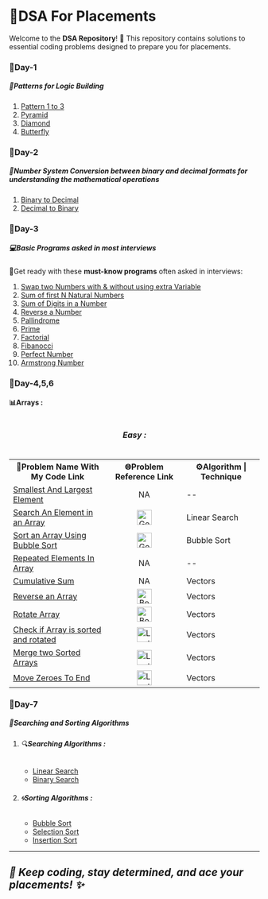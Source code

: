 # 🚀DSA For Placements
 <p>Welcome to the <strong>DSA Repository</strong>! 🎯 This repository contains solutions to essential coding problems designed to prepare you for placements.</p>
<h3>📅Day-1</h3>
<h5>🌟Patterns for Logic Building</h5>
<ol>
  <li><a href="https://github.com/Mithunr085/DSA/tree/main/patterns">Pattern 1 to 3</a></li>
  <li><a href="https://github.com/Mithunr085/DSA/blob/main/patterns/Pyramid.cpp">Pyramid</a></li>
  <li><a href="https://github.com/Mithunr085/DSA/blob/main/patterns/Diamond.cpp">Diamond</a></li>
  <li><a href="https://github.com/Mithunr085/DSA/blob/main/patterns/Butterfly.cpp">Butterfly</a></li>
</ol>
<h3>📅Day-2</h3>
<h5>🔢Number System Conversion between binary and decimal formats for understanding the mathematical operations</h5>
<ol>
  <li><a href="https://github.com/Mithunr085/DSA/blob/main/NumberSystem/BinaryToDec.cpp">Binary to Decimal</a></li>
  <li><a href="https://github.com/Mithunr085/DSA/blob/main/NumberSystem/DecToBinary.cpp">Decimal to Binary</a></li>
</ol>

<h3>📅Day-3</h3>
<h5>💻Basic Programs asked in most interviews</h5>
 <p>🎯Get ready with these <strong>must-know programs</strong> often asked in interviews:</p>
<ol>
  <li><a href ="https://github.com/Mithunr085/DSA/blob/main/BasicPrograms/Swap2Numbers.cpp">Swap two Numbers with & without using extra Variable</a></li>
  <li><a href="https://github.com/Mithunr085/DSA/blob/main/BasicPrograms/SumofFirstnNumbers.cpp">Sum of first N Natural Numbers</a></li>
  <li><a href="https://github.com/Mithunr085/DSA/blob/main/BasicPrograms/SumOfDigits.cpp">Sum of Digits in a Number</a></li>
  <li><a href="https://github.com/Mithunr085/DSA/blob/main/BasicPrograms/ReverseNum.cpp">Reverse a Number</a></li>
  <li><a href="https://github.com/Mithunr085/DSA/blob/main/BasicPrograms/Pallindrome.cpp">Pallindrome</a></li>
  <li><a href="https://github.com/Mithunr085/DSA/blob/main/BasicPrograms/PrimeNum.cpp">Prime</a></li>
  <li><a href="https://github.com/Mithunr085/DSA/blob/main/BasicPrograms/Factorial.cpp">Factorial</a></li>
  <li><a href="https://github.com/Mithunr085/DSA/blob/main/BasicPrograms/fibanocci.cpp">Fibanocci</a></li>  
  <li><a href="https://github.com/Mithunr085/DSA/blob/main/BasicPrograms/PerfectNumber.cpp">Perfect Number</a></li>
  <li><a href="https://github.com/Mithunr085/DSA/blob/main/BasicPrograms/ArmstrongNumber.cpp">Armstrong Number</a></li>
</ol>

<h3>📅Day-4,5,6</h3>
<h4>📊Arrays : </h4>
<table>
  <caption><h5>Easy : </h5></caption>
  <tr>
    <th>🚀Problem Name With My Code Link</th>
    <th>🌐Problem Reference Link</th>
    <th>⚙️Algorithm | Technique</th>
  </tr>
  <tr>
    <td><a href="https://github.com/Mithunr085/DSA/blob/main/Arrays(Vectors).cpp/smallestAndLargestElement.cpp">Smallest And Largest Element</a></td>
    <td align="center">NA</td>
    <td>--</td>
  </tr>
  <tr>
    <td><a href="https://github.com/Mithunr085/DSA/blob/main/Arrays(Vectors).cpp/LinearSearch.cpp">Search An Element in an Array</a></td>
    <td align="center"><a href="https://www.geeksforgeeks.org/linear-search/"><img src="https://upload.wikimedia.org/wikipedia/commons/4/43/GeeksforGeeks.svg" alt="GeeksforGeeks" width="30" height="30" target="_blank"></a></td>
    <td>Linear Search</td>
  </tr>
  <tr>
    <td><a href="https://github.com/Mithunr085/DSA/blob/main/Arrays(Vectors).cpp/BubbleSort.cpp">Sort an Array Using Bubble Sort</a></td>
    <td align="center"><a href="https://www.geeksforgeeks.org/bubble-sort-algorithm/"> <img src="https://upload.wikimedia.org/wikipedia/commons/4/43/GeeksforGeeks.svg" alt="GeeksforGeeks" width="30" height="30"></a></td>
    <td>Bubble Sort</td>
  </tr>
  <tr>
    <td><a href="https://github.com/Mithunr085/DSA/blob/main/Arrays(Vectors).cpp/repeatedElements.cpp">Repeated Elements In Array</a></td>
    <td align="center">NA</td>
    <td>--</td>
  </tr>
  <tr>
    <td><a href="https://github.com/Mithunr085/DSA/blob/main/Arrays(Vectors).cpp/cumulativeSum.cpp">Cumulative Sum</a></td>
    <td align="center">NA</td>
    <td>Vectors</td>
  </tr>
 <tr>
    <td><a href="https://github.com/Mithunr085/DSA/blob/main/Arrays(Vectors).cpp/reverseArray.cpp">Reverse an Array</a></td>
    <td align="center"><a href="https://www.naukri.com/code360/problems/reverse-an-array_8365444"> <img src="https://cdn-icons-png.flaticon.com/512/2620/2620269.png" alt="Book Logo" width="30" height="30"></a></td>
    <td>Vectors</td>
  </tr>
  <tr>
    <td><a href="https://github.com/Mithunr085/DSA/blob/main/Arrays(Vectors).cpp/rotateArray.cpp">Rotate Array</a></td>
    <td align="center"><a href="https://www.naukri.com/code360/problems/rotate-array_1230543"> <img src="https://cdn-icons-png.flaticon.com/512/2620/2620269.png" alt="Book Logo" width="30" height="30"></a></td>
    <td>Vectors</td>
  </tr>
  <tr>
    <td><a href="https://github.com/Mithunr085/DSA/blob/main/Arrays(Vectors).cpp/SortAndRotate.cpp">Check if Array is sorted and rotated</a></td>
    <td align="center"><a href="https://leetcode.com/problems/check-if-array-is-sorted-and-rotated/description/"> <img src="https://upload.wikimedia.org/wikipedia/commons/1/19/LeetCode_logo_black.png" alt="LeetCode" width="30" height="30"></a></td>
    <td>Vectors</td>
  </tr>
  <tr>
    <td><a href="https://github.com/Mithunr085/DSA/blob/main/Arrays(Vectors).cpp/merge2SortedArrays.cpp">Merge two Sorted Arrays</a></td>
    <td align="center"><a href="https://leetcode.com/problems/merge-sorted-array/description/"> <img src="https://upload.wikimedia.org/wikipedia/commons/1/19/LeetCode_logo_black.png" alt="LeetCode" width="30" height="30"></a></td>
    <td>Vectors</td>
  </tr>
  <tr>
    <td><a href="https://github.com/Mithunr085/DSA/blob/main/Arrays(Vectors).cpp/moveZeroesToEnd.cpp">Move Zeroes To End</a></td>
    <td align="center"><a href="https://leetcode.com/problems/move-zeroes/description/"> <img src="https://upload.wikimedia.org/wikipedia/commons/1/19/LeetCode_logo_black.png" alt="LeetCode" width="30" height="30"></a></td>
    <td>Vectors</td>
  </tr>
</table>

<h3>📅Day-7</h3>
<h5>🎨Searching and Sorting Algorithms</h5>

<ol>
 <li> <h6>🔍<b>Searching Algorithms : </b></h6> </li>
  <ul>
     <li><a href="https://github.com/Mithunr085/DSA/blob/main/SearchingAlgorithms/LinearSearch.cpp">Linear Search</a></li>
     <li><a href="https://github.com/Mithunr085/DSA/blob/main/SearchingAlgorithms/BinarySearch.cpp">Binary Search</a></li>
  </ul>
  <li> <h6>🌀<b>Sorting Algorithms :</b> </h6> </li>
  <ul>
     <li><a href="https://github.com/Mithunr085/DSA/blob/main/SortingAlgorithms/BubbleSort.cpp">Bubble Sort</a></li>
     <li><a href="https://github.com/Mithunr085/DSA/blob/main/SortingAlgorithms/SelectionSort.cpp">Selection Sort</a></li>
     <li><a href ="https://github.com/Mithunr085/DSA/blob/main/SortingAlgorithms/InsertionSort.cpp">Insertion Sort</a></li>    
  </ul> 
</ol>

 <hr>
 <h2><i>🚀 Keep coding, stay determined, and ace your placements! ✨</i></h2>
  




